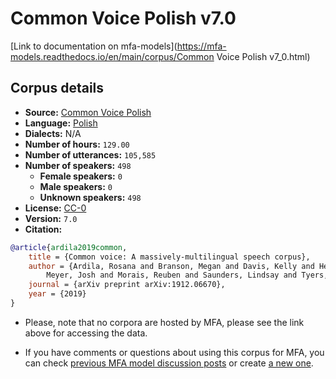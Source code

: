 
# Common Voice Polish v7.0

[Link to documentation on mfa-models](https://mfa-models.readthedocs.io/en/main/corpus/Common Voice Polish v7_0.html)

## Corpus details

- **Source:** [Common Voice Polish](https://voice.mozilla.org/en/datasets)
- **Language:** [Polish](https://en.wikipedia.org/wiki/Polish_language)
- **Dialects:** N/A
- **Number of hours:** `129.00`
- **Number of utterances:** `105,585`
- **Number of speakers:** `498`
  - **Female speakers:** `0`
  - **Male speakers:** `0`
  - **Unknown speakers:** `498`
- **License:** [CC-0](https://creativecommons.org/publicdomain/zero/1.0/)
- **Version:** `7.0`
- **Citation:**
```bibtex
@article{ardila2019common,
	title = {Common voice: A massively-multilingual speech corpus},
	author = {Ardila, Rosana and Branson, Megan and Davis, Kelly and Henretty, Michael and Kohler, Michael and
		Meyer, Josh and Morais, Reuben and Saunders, Lindsay and Tyers, Francis M and Weber, Gregor},
	journal = {arXiv preprint arXiv:1912.06670},
	year = {2019}
}
```

- Please, note that no corpora are hosted by MFA, please see the link above for accessing the data.

- If you have comments or questions about using this corpus for MFA, you can check [previous MFA model discussion posts](https://github.com/MontrealCorpusTools/mfa-models/discussions?discussions_q=Common+Voice+Polish+v7.0) or create [a new one](https://github.com/MontrealCorpusTools/mfa-models/discussions/new).

